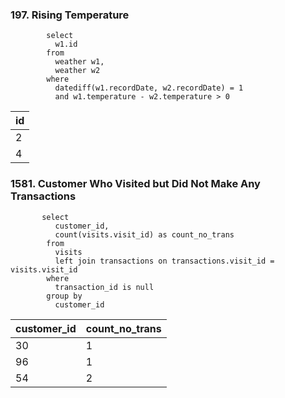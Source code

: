 ### 197. Rising Temperature

            select 
              w1.id 
            from 
              weather w1, 
              weather w2 
            where 
              datediff(w1.recordDate, w2.recordDate) = 1 
              and w1.temperature - w2.temperature > 0
| id |
| -- |
| 2  |
| 4  |
### 1581. Customer Who Visited but Did Not Make Any Transactions 
           
           select 
              customer_id, 
              count(visits.visit_id) as count_no_trans 
            from 
              visits 
              left join transactions on transactions.visit_id = visits.visit_id 
            where 
              transaction_id is null 
            group by 
              customer_id

| customer_id | count_no_trans |
| ----------- | -------------- |
| 30          | 1              |
| 96          | 1              |
| 54          | 2              |

